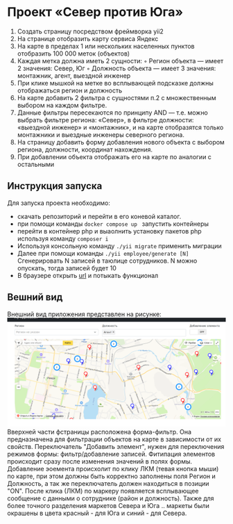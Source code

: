 # Проект «Север против Юга»

1. Создать страницу посредством фреймворка yii2
2. На странице отобразить карту сервиса Яндекс
3. На карте в пределах 1 или нескольких населенных пунктов отобразить 100 000
меток (объектов)
4. Каждая метка должна иметь 2 сущности:
◦ Регион объекта — имеет 2 значения: Север, Юг
◦ Должность объекта — имеет 3 значения: монтажник, агент, выездной
инженер
5. При клике мышкой на метке во всплывающей подсказке должны
отображаться регион и должность
6. На карте добавить 2 фильтра с сущностями п.2 с множественным выбором на
каждом фильтре.
7. Данные фильтры пересекаются по принципу AND — т.е. можно выбрать
фильтре региона: «Север», в фильтре должности: «выездной инженер» и
«монтажник», и на карте отобразятся только монтажники и выездные
инженеры северного региона.
8. На страницу добавить форму добавления нового объекта с выбором региона,
должности, координат нахождения.
9. При добавлении объекта отображать его на карте по аналогии с остальными

## Инструкция запуска

Для запуска проекта необходимо:
* скачать репозиторий и перейти в его коневой каталог.
* при помощи команды ``` docker compose up  ``` запустить контейнеры
* перейти в контейнер php и выаолнить установку пакетов php используя команду ``` composer i ```
* Используя консольную команду ``` ./yii migrate ``` применить миграции
* Далее при помощи команды ``` ./yii employee/generate [N] ``` Сгенерировать N записей в таюлице сотрудников. N  можно опускать, тогда записей будет 10
* В браузере открыть [url](http://127.0.0.1:8081/ya-map/index) и потыкать функционал

## Вешний вид

Внешний вид приложения представлен на рисунке:
![внешний вид приложения](./view.png)
Вверхней части фстраницы расположена форма-фильтр. Она предназначена для фильтрации объектов на карте в зависимости от их свойств. Переключатель "Добавить элемент", нужен для переключения режимов формы: фильтр/добавление записей. Фитипация элементов происходит сразу после изменения значений в полях формы. Добавление эоемента происхолит по клику ЛКМ (тевая кнопка мыши) по карте, при этом должны быть корректно заполнены поля Регион и Должность, а так же переключатель должен находиться в позиции "ON". После клика (ЛКМ) по маркеру появляется всплывающее сообщение с данными о сотруднике (район и должность). Также для более точного разделения маркетов Севера и Юга .. маркеты были окрашены в цвета красный - для Юга и синий - для Севера.